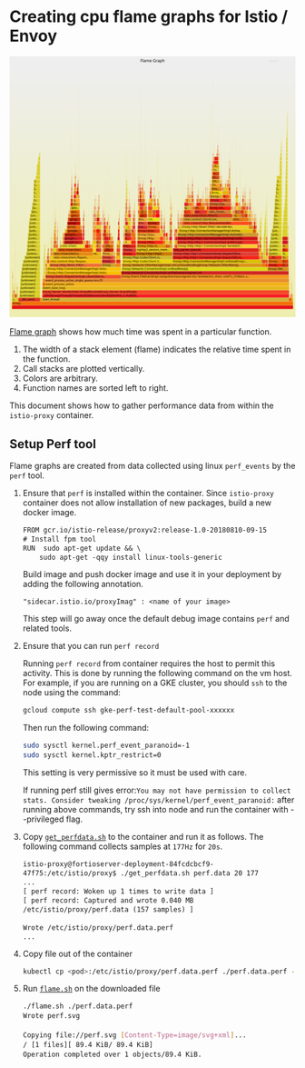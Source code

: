 # Creating cpu flame graphs for Istio / Envoy

![example](example_flame_graph/example_flagmegraph.svg)

[Flame graph](http://www.brendangregg.com/perf.html#FlameGraphs) shows how much time was spent in a particular function.
1. The width of a stack element (flame) indicates the relative time spent in the function.
1. Call stacks are plotted vertically.
1. Colors are arbitrary.
1. Function names are sorted left to right.

This document shows how to gather performance data from within the `istio-proxy` container.

## Setup Perf tool

Flame graphs are created from data collected using linux `perf_events` by the `perf` tool.

1. Ensure that `perf` is installed within the container.
   Since `istio-proxy` container does not allow installation of new packages, build a new docker image.

    ```plain
    FROM gcr.io/istio-release/proxyv2:release-1.0-20180810-09-15
    # Install fpm tool
    RUN  sudo apt-get update && \
        sudo apt-get -qqy install linux-tools-generic
    ```

    Build image and push docker image and use it in your deployment by adding the following annotation.

    ```plain
    "sidecar.istio.io/proxyImag" : <name of your image>
    ```

    This step will go away once the default debug image contains `perf` and related tools.

1. Ensure that you can run `perf record`

    Running `perf record` from container requires the host to permit this activity. This is done by running the following command on the vm host.
    For example, if you are running on a GKE cluster, you should `ssh` to the node using the command:

    ```bash
    gcloud compute ssh gke-perf-test-default-pool-xxxxxx
    ```

    Then run the following command:

    ```bash
    sudo sysctl kernel.perf_event_paranoid=-1
    sudo sysctl kernel.kptr_restrict=0
    ```

    This setting is very permissive so it must be used with care.

    If running perf still gives error:```You may not have permission to collect stats. Consider tweaking /proc/sys/kernel/perf_event_paranoid:```
    after running above commands, try ssh into node and run the container with --privileged flag.

1. Copy [`get_perfdata.sh`](get_perfdata.sh) to the container and run it as follows. The following command collects samples at `177Hz` for `20s`.

    ```plain
    istio-proxy@fortioserver-deployment-84fcdcbcf9-47f75:/etc/istio/proxy$ ./get_perfdata.sh perf.data 20 177
    ...
    [ perf record: Woken up 1 times to write data ]
    [ perf record: Captured and wrote 0.040 MB /etc/istio/proxy/perf.data (157 samples) ]

    Wrote /etc/istio/proxy/perf.data.perf
    ...
    ```

1. Copy file out of the container

    ```bash
    kubectl cp <pod>:/etc/istio/proxy/perf.data.perf ./perf.data.perf -c istio-proxy
    ```

1. Run [`flame.sh`](flame.sh) on the downloaded file

    ```bash
    ./flame.sh ./perf.data.perf
    Wrote perf.svg

    Copying file://perf.svg [Content-Type=image/svg+xml]...
    / [1 files][ 89.4 KiB/ 89.4 KiB]
    Operation completed over 1 objects/89.4 KiB.
    ```
